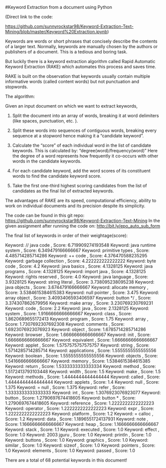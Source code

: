 #Keyword Extraction from a document using Python

(Direct link to the code:

https://github.com/sunnyrockstar98/Keyword-Extraction-Text-Mining/blob/master/Keyword%20Extraction.ipynb)

Keywords are words or short phrases that concisely describe the contents of a larger text. Normally, keywords are manually chosen by the authors or publishers of a document. This is a tedious and boring task.

But luckily there is a keyword extraction algorithm called Rapid Automatic Keyword Extraction (RAKE) which automates this process and saves time.

RAKE is built on the observation that keywords usually contain multiple informative words (called content words) but not punctuation and stopwords. 

The algorithm:

Given an input document on which we want to extract keywords,
1. Split the document into an array of words, breaking it at word delimiters (like spaces, punctuation, etc. ).

2. Split these words into sequences of contiguous words, breaking every sequence at a stopword hence making it a “candidate keyword”.

3. Calculate the “score” of each individual word in the list of candidate keywords. This is calculated by:
“degree(word)/frequency(word)”
Here  the degree of a word represents how frequently it co-occurs with other words in the candidate keywords.


4. For each candidate keyword, add the word scores of its constituent words to find the candidate keyword score.

5. Take the first one-third highest scoring candidates from the list of candidates as the final list of extracted keywords.

The advantages of RAKE are its speed, computational efficiency, ability to work on individual documents and its precision despite its simplicity.

The code can be found in this git repo:
https://github.com/sunnyrockstar98/Keyword-Extraction-Text-Mining
In the given assignment after running the code on: http://bit.ly/epo_auto_sub_form


The final list of keywords in order of their weightage(score):

Keyword:  // java code ,    Score:    6.719909274193548
Keyword:  java runtime system ,    Score:    6.349479166666667
Keyword:  primitive types ,    Score:    4.485714285714286
Keyword:  ++ code ,    Score:    4.376470588235295
Keyword:  garbage collection ,    Score:    4.222222222222222
Keyword:  byte code ,    Score:    4.2
Keyword:  java basics ,    Score:    4.1328125
Keyword:  java programs ,    Score:    4.1328125
Keyword:  import java ,    Score:    4.1328125
Keyword:  rights reserved ,    Score:    4.0
Keyword:  java language ,    Score:    3.9328125
Keyword:  string literal ,    Score:    3.738095238095238
Keyword:  java objects ,    Score:    3.674479166666667
Keyword:  allocate memory ,    Score:    3.5384615384615383
Keyword:  null pointer ,    Score:    3.475
Keyword:  array object ,    Score:    3.4093406593406597
Keyword:  button */ ,    Score:    3.374307862679956
Keyword:  make array ,    Score:    3.230769230769231
Keyword:  code ,    Score:    2.2
Keyword:  java ,    Score:    2.1328125
Keyword:  system ,    Score:    1.9166666666666667
Keyword:  class ,    Score:    1.8620689655172413
Keyword:  program ,    Score:    1.75
Keyword:  array ,    Score:    1.7307692307692308
Keyword:  comments ,    Score:    1.6923076923076923
Keyword:  object ,    Score:    1.6785714285714286
Keyword:  browser ,    Score:    1.6666666666666667
Keyword:  init ,    Score:    1.6666666666666667
Keyword:  equivalent ,    Score:    1.6666666666666667
Keyword:  applet ,    Score:    1.5757575757575757
Keyword:  string ,    Score:    1.5714285714285714
Keyword:  applications ,    Score:    1.5555555555555556
Keyword:  boolean ,    Score:    1.5555555555555556
Keyword:  objects ,    Score:    1.5416666666666667
Keyword:  memory ,    Score:    1.5384615384615385
Keyword:  return ,    Score:    1.5333333333333334
Keyword:  method ,    Score:    1.5172413793103448
Keyword:  width ,    Score:    1.5
Keyword:  make ,    Score:    1.5
Keyword:  methods ,    Score:    1.4444444444444444
Keyword:  called ,    Score:    1.4444444444444444
Keyword:  applets ,    Score:    1.4
Keyword:  null ,    Score:    1.375
Keyword:  = null ,    Score:    1.375
Keyword:  refer ,    Score:    1.3333333333333333
Keyword:  int ,    Score:    1.3076923076923077
Keyword:  button ,    Score:    1.2790697674418605
Keyword:  button * ,    Score:    1.2790697674418605
Keyword:  reference ,    Score:    1.2222222222222223
Keyword:  operator ,    Score:    1.2222222222222223
Keyword:  expr ,    Score:    1.2222222222222223
Keyword:  platform ,    Score:    1.2
Keyword:  = calloc ,    Score:    1.2
Keyword:  data ,    Score:    1.1896551724137931
Keyword:  note ,    Score:    1.1666666666666667
Keyword:  heap ,    Score:    1.1666666666666667
Keyword:  stack ,    Score:    1.1
Keyword:  executed ,    Score:    1.0
Keyword:  effect ,    Score:    1.0
Keyword:  2003 jguru ,    Score:    1.0
Keyword:  println ,    Score:    1.0
Keyword:  buttons ,    Score:    1.0
Keyword:  graphics ,    Score:    1.0
Keyword:  similar ,    Score:    1.0
Keyword:  sizeof ,    Score:    1.0
Keyword:  pointers ,    Score:    1.0
Keyword:  elements ,    Score:    1.0
Keyword:  passed ,    Score:    1.0

There are a total of 68 potential keywords in this document!








